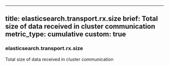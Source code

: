 
---
title: elasticsearch.transport.rx.size
brief: Total size of data received in cluster communication
metric_type: cumulative
custom: true
---
### elasticsearch.transport.rx.size

Total size of data received in cluster communication
